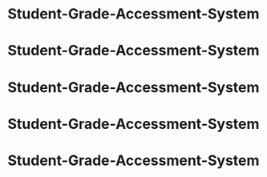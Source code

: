# Student-Grade-Accessment-System
# Student-Grade-Accessment-System
# Student-Grade-Accessment-System
# Student-Grade-Accessment-System
# Student-Grade-Accessment-System
